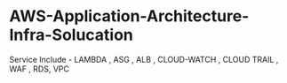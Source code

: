 # AWS-Application-Architecture-Infra-Solucation
Service Include - LAMBDA , ASG , ALB , CLOUD-WATCH , CLOUD TRAIL , WAF , RDS, VPC 
